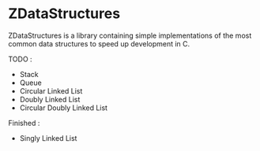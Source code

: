 # ZDataStructures
ZDataStructures is a library containing simple implementations of the most common data structures to speed up development in C.

TODO :
- Stack
- Queue
- Circular Linked List
- Doubly Linked List
- Circular Doubly Linked List

Finished :
- Singly Linked List